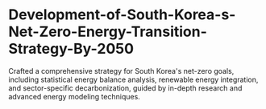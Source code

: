 # Development-of-South-Korea-s-Net-Zero-Energy-Transition-Strategy-By-2050
Crafted a comprehensive strategy for South Korea's net-zero goals, including statistical energy balance analysis, renewable energy integration, and sector-specific decarbonization, guided by in-depth research and advanced energy modeling techniques.
